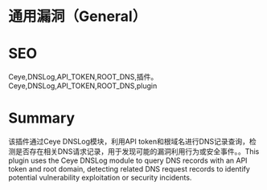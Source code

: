 # 通用漏洞（General）
# SEO
Ceye,DNSLog,API_TOKEN,ROOT_DNS,插件。Ceye,DNSLog,API_TOKEN,ROOT_DNS,plugin
# Summary
该插件通过Ceye DNSLog模块，利用API token和根域名进行DNS记录查询，检测是否存在相关DNS请求记录，用于发现可能的漏洞利用行为或安全事件。。This plugin uses the Ceye DNSLog module to query DNS records with an API token and root domain, detecting related DNS request records to identify potential vulnerability exploitation or security incidents.
